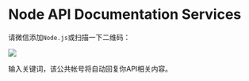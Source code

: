Node API Documentation Services
===============================

请微信添加`Node.js`或扫描一下二维码：

![](http://nodeapi.cloudfoundry.com/qrcode.jpg)

输入关键词，该公共帐号将自动回复你API相关内容。